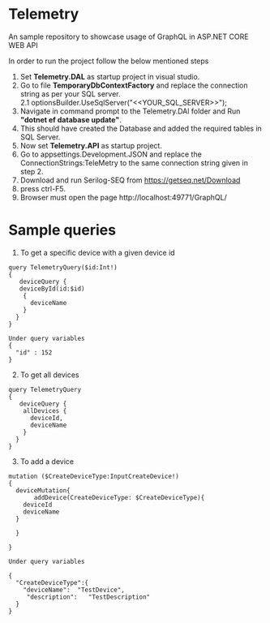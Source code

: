 # Telemetry
An sample repository to showcase usage of GraphQL in ASP.NET CORE WEB API

In order to run the project follow the below mentioned steps

1. Set <b>Telemetry.DAL</b> as startup project in visual studio.
2. Go to file <b>TemporaryDbContextFactory</b> and replace the connection string as per your SQL server.  
     2.1 optionsBuilder.UseSqlServer("<<YOUR_SQL_SERVER>>");
3. Navigate in command prompt to the Telemetry.DAl folder and Run <b>"dotnet ef database update"</b>.
4. This should have created the Database and added the required tables in SQL Server.
5. Now set <b>Telemetry.API</b> as startup project.
6. Go to appsettings.Development.JSON and replace the ConnectionStrings:TeleMetry to the same connection string given in step 2.
7. Download and run Serilog-SEQ from https://getseq.net/Download 
8. press ctrl-F5.
9. Browser must open the page http://localhost:49771/GraphQL/

Sample queries
=================
1) To get a specific device with a given device id
```
query TelemetryQuery($id:Int!)
{
   deviceQuery {
   deviceById(id:$id)
    {
      deviceName
    }
  }
}

Under query variables
{
  "id" : 152
}
```
2) To get all devices
```
query TelemetryQuery
{
   deviceQuery {
    allDevices {
      deviceId,
      deviceName
    }
  }
}
```
3) To add a device
```
mutation ($CreateDeviceType:InputCreateDevice!)
{
  deviceMutation{
       addDevice(CreateDeviceType: $CreateDeviceType){
    deviceId
    deviceName
  }

  }

}

Under query variables

{
  "CreateDeviceType":{
    "deviceName":  "TestDevice",
     "description":   "TestDescription"
  }
}
```
